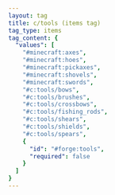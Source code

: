 ```yaml
---
layout: tag
title: c/tools (items tag)
tag_type: items
tag_content: {
  "values": [
    "#minecraft:axes",
    "#minecraft:hoes",
    "#minecraft:pickaxes",
    "#minecraft:shovels",
    "#minecraft:swords",
    "#c:tools/bows",
    "#c:tools/brushes",
    "#c:tools/crossbows",
    "#c:tools/fishing_rods",
    "#c:tools/shears",
    "#c:tools/shields",
    "#c:tools/spears",
    {
      "id": "#forge:tools",
      "required": false
    }
  ]
}
---
```


